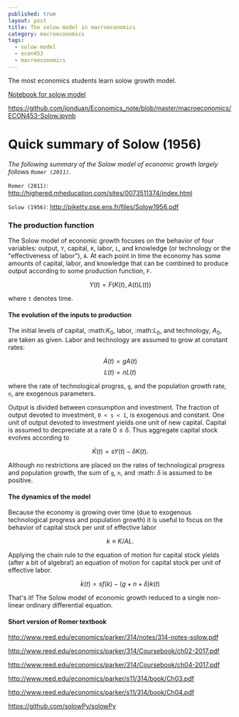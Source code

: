 ```yaml
---
published: true
layout: post
title: The solow model in macroeconomics
category: macroeconomics
tags:
  - solow model
  - econ453
  - macroeconomics
---
```



The most economics students learn solow growth model. 

<!-- more -->

[Notebook for solow model](http://nbviewer.jupyter.org/github/jonduan/Economics_note/blob/master/macroeconomics/ECON453-Solow.ipynb)

https://github.com/jonduan/Economics_note/blob/master/macroeconomics/ECON453-Solow.ipynb


Quick summary of Solow (1956)
=============================

_The following summary of the Solow model of economic growth largely follows `Romer (2011)`_.

`Romer (2011)`: http://highered.mheducation.com/sites/0073511374/index.html


`Solow (1956)`:  http://piketty.pse.ens.fr/files/Solow1956.pdf

### The production function


The Solow model of economic growth focuses on the behavior of four
variables: output, `Y`, capital, `K`, labor, `L`, and knowledge (or technology
or the "effectiveness of labor"), `A`. At each point in time the economy has
some amounts of capital, labor, and knowledge that can be combined to produce
output according to some production function, `F`.



$$Y(t) = F(K(t), A(t)L(t))$$

where `t` denotes time.

#### The evolution of the inputs to production

The initial levels of capital, :math:$K_0$, labor, :math:$L_0$, and technology,
$A_0$, are taken as given. Labor and technology are assumed to grow at
constant rates:


$$\dot{A}(t) = gA(t)$$
$$\dot{L}(t) = nL(t)$$

where the rate of technological progrss, `g`, and the population growth rate,
`n`, are exogenous parameters.

Output is divided between consumption and investment. The fraction of output
devoted to investment, `0 < s < 1`, is exogenous and constant. One unit
of output devoted to investment yields one unit of new capital. Capital is
assumed to decpreciate at a rate  $0\le \delta$. Thus aggregate capital
stock evolves according to



$$\dot{K}(t) = sY(t) - \delta K(t).$$

Although no restrictions are placed on the rates of technological progress and
population growth, the sum of `g`, `n`, and :math: $\delta$ is assumed to be
positive.

#### The dynamics of the model


Because the economy is growing over time (due to exogenous technological
progress and population growth) it is useful to focus on the behavior of
capital stock per unit of effective labor


    
$$k \equiv K/AL.$$

Applying the chain rule to the equation of motion for capital stock yields (after a
bit of algebra!) an equation of motion for capital stock per unit of effective
labor.


$$\dot{k}(t) = s f(k) - (g + n + \delta)k(t)$$

That's it! The Solow model of economic growth reduced to a single non-linear ordinary differential equation.


#### Short version of Romer textbook

http://www.reed.edu/economics/parker/314/notes/314-notes-solow.pdf

http://www.reed.edu/economics/parker/314/Coursebook/ch02-2017.pdf

http://www.reed.edu/economics/parker/314/Coursebook/ch04-2017.pdf

http://www.reed.edu/economics/parker/s11/314/book/Ch03.pdf

http://www.reed.edu/economics/parker/s11/314/book/Ch04.pdf


https://github.com/solowPy/solowPy
